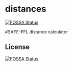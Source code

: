 # distances
[![FOSSA Status](https://app.fossa.com/api/projects/git%2Bgithub.com%2Fsafe-pfl%2Fdistances.svg?type=shield)](https://app.fossa.com/projects/git%2Bgithub.com%2Fsafe-pfl%2Fdistances?ref=badge_shield)

#SAFE-PFL distance calculator


## License
[![FOSSA Status](https://app.fossa.com/api/projects/git%2Bgithub.com%2Fsafe-pfl%2Fdistances.svg?type=large)](https://app.fossa.com/projects/git%2Bgithub.com%2Fsafe-pfl%2Fdistances?ref=badge_large)